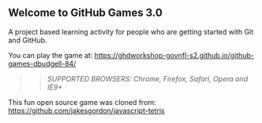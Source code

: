 ## Welcome to GitHub Games 3.0

A project based learning activity for people who are getting started with Git and GitHub.

You can play the game at: https://ghdworkshop-govnfl-s2.github.io/github-games-dbudgell-84/

>> _*SUPPORTED BROWSERS*: Chrome, Firefox, Safari, Opera and IE9+_

This fun open source game was cloned from: https://github.com/jakesgordon/javascript-tetris
